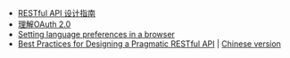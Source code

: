 - [RESTful API 设计指南](http://www.ruanyifeng.com/blog/2014/05/restful_api.html)
- [理解OAuth 2.0](http://www.ruanyifeng.com/blog/2014/05/oauth_2_0.html)
- [Setting language preferences in a browser](https://www.w3.org/International/questions/qa-lang-priorities.en)
- [Best Practices for Designing a Pragmatic RESTful API](http://www.vinaysahni.com/best-practices-for-a-pragmatic-restful-api) | [Chinese version](http://blog.jobbole.com/41233/)
